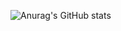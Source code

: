 ![Anurag's GitHub stats](https://github-readme-stats.vercel.app/api?username=Etanarvazac&show_icons=true&title_color=9A0000&bg_color=1116&icon_color=4F0000&text_color=444&border_color=4F0000)
